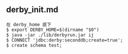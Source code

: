 derby_init.md
---
	在 derby_home 底下
	$ export DERBY_HOME=$(dirname "$0")
	$ java -jar ./lib/derbyrun.jar ij
	$ CONNECT 'jdbc:derby:seconddb;create=true';
	$ create schema test;


